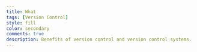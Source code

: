 ```yaml
---
title: What
tags: [Version Control]
style: fill
color: secondary
comments: true
description: Benefits of version control and version control systems.
---
```



